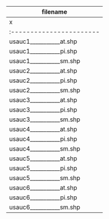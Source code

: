 |filename|
|--------------|
|x                       |
|:-----------------------|
|usauc1___________at.shp |
|usauc1___________pi.shp |
|usauc1___________sm.shp |
|usauc2___________at.shp |
|usauc2___________pi.shp |
|usauc2___________sm.shp |
|usauc3___________at.shp |
|usauc3___________pi.shp |
|usauc3___________sm.shp |
|usauc4___________at.shp |
|usauc4___________pi.shp |
|usauc4___________sm.shp |
|usauc5___________at.shp |
|usauc5___________pi.shp |
|usauc5___________sm.shp |
|usauc6___________at.shp |
|usauc6___________pi.shp |
|usauc6___________sm.shp |
